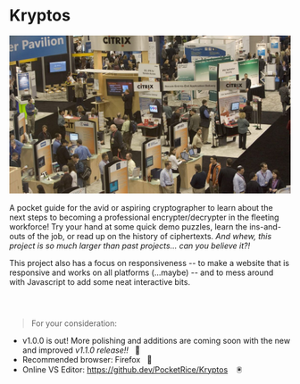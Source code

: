 # Kryptos
![RSA Conference](https://github.com/PocketRice/Kryptos/blob/main/rsa-conf3.jpg?raw=true)

A pocket guide for the avid or aspiring cryptographer to learn about the next steps to becoming a professional encrypter/decrypter in the fleeting workforce! Try your hand at some quick demo puzzles, learn the ins-and-outs of the job, or read up on the history of ciphertexts. _And whew, this project is so much larger than past projects... can you believe it?!_

This project also has a focus on responsiveness -- to make a website that is responsive and works on all platforms (...maybe) -- and to mess around with Javascript to add some neat interactive bits.
<br><br>
#

> For your consideration:
- v1.0.0 is out! More polishing and additions are coming soon with the new and improved _v1.1.0 release!!_&nbsp;&nbsp;&nbsp;:minidisc:
- Recommended browser: Firefox&nbsp;&nbsp;&nbsp;:bookmark_tabs:
- Online VS Editor: https://github.dev/PocketRice/Kryptos &nbsp;&nbsp;&nbsp;:trackball:
